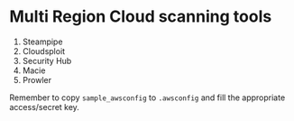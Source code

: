 # Multi Region Cloud scanning tools

1. Steampipe
2. Cloudsploit
3. Security Hub
4. Macie
5. Prowler

Remember to copy `sample_awsconfig` to `.awsconfig` and fill the appropriate access/secret key.
